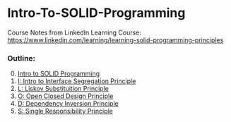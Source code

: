 # Intro-To-SOLID-Programming
Course Notes from LinkedIn Learning Course: https://www.linkedin.com/learning/learning-solid-programming-principles

### Outline:
0. [Intro to SOLID Programming]()
4. [I: Intro to Interface Segregation Principle]()
2. [L: Liskov Substituition Principle]()
3. [O: Open Closed Design Principle]()
5. [D: Dependency Inversion Principle]()
1. [S: Single Responsibility Principle]()
